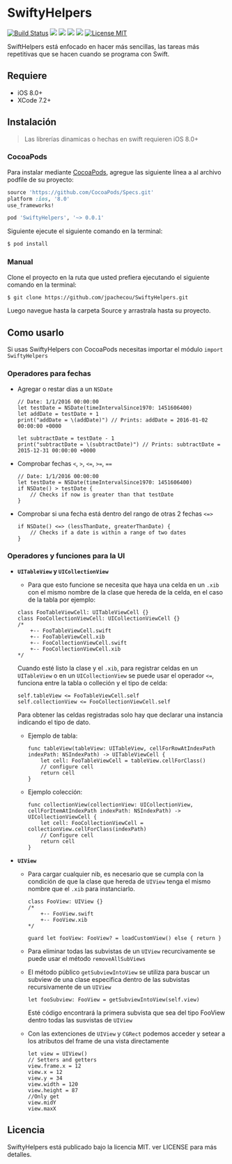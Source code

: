 # SwiftyHelpers

[![Build Status](https://travis-ci.org/jpachecou/SwiftyHelpers.svg?branch=master)](https://travis-ci.org/jpachecou/SwiftyHelpers)
[![](https://cocoapod-badges.herokuapp.com/v/SwiftyHelpers/badge.png)](https://cocoapods.org/pods/SwiftyHelpers)
![](https://cocoapod-badges.herokuapp.com/p/SwiftyHelpers/badge.png)
![](https://img.shields.io/badge/Swift-2.1-orange.svg)
[![](https://img.shields.io/cocoapods/metrics/doc-percent/SwiftyHelpers.svg)](http://cocoadocs.org/docsets/SwiftyHelpers/0.0.1/)
[![License MIT](https://img.shields.io/badge/license-MIT-blue.svg)](https://github.com/jpachecou/SwiftyHelpers/blob/master/LICENSE.md)


SwiftHelpers está enfocado en hacer más sencillas, las tareas más repetitivas que se hacen cuando se programa con Swift.


## Requiere

- iOS 8.0+
- XCode 7.2+

## Instalación

> Las librerías dinamicas o hechas en swift requieren iOS 8.0+

### CocoaPods

Para instalar mediante [CocoaPods](http://cocoapods.org), agregue las siguiente línea a al archivo podfile de su proyecto:

```ruby
source 'https://github.com/CocoaPods/Specs.git'
platform :ios, '8.0'
use_frameworks!

pod 'SwiftyHelpers', '~> 0.0.1'
```
Siguiente ejecute el siguiente comando en la terminal:

```bash
$ pod install
```

### Manual

Clone el proyecto en la ruta que usted prefiera ejecutando el siguiente comando en la terminal:

```bash
$ git clone https://github.com/jpachecou/SwiftyHelpers.git
```
Luego navegue hasta la carpeta Source y arrastrala hasta su proyecto.

## Como usarlo

Si usas SwiftyHelpers con CocoaPods necesitas importar el módulo `import SwiftyHelpers`

### Operadores para fechas

- Agregar o restar días a un `NSDate`

  	```
  	// Date: 1/1/2016 00:00:00
  	let testDate = NSDate(timeIntervalSince1970: 1451606400)
  	let addDate = testDate + 1
  	print("addDate = \(addDate)") // Prints: addDate = 2016-01-02 00:00:00 +0000
  	
  	let subtractDate = testDate - 1
  	print("subtractDate = \(subtractDate)") // Prints: subtractDate = 2015-12-31 00:00:00 +0000
  	```
- Comprobar fechas `<`, `>`, `<=`, `>=`, `==`
  
  	```
  	// Date: 1/1/2016 00:00:00
 	let testDate = NSDate(timeIntervalSince1970: 1451606400)
  	if NSDate() > testDate {
  		// Checks if now is greater than that testDate
  	}
  	```
- Comprobar si una fecha está dentro del rango de otras 2 fechas `<=>`

  	```
  	if NSDate() <=> (lessThanDate, greaterThanDate) {
  		// Checks if a date is within a range of two dates
  	}
  	```
  
### Operadores y funciones para la UI

- **`UITableView` y `UICollectionView`**

	- Para que esto funcione se necesita que haya una celda en un `.xib` con el mismo nombre de la clase que hereda de la celda, en el caso de la tabla por ejemplo:
	
	```
	class FooTableViewCell: UITableViewCell {}
	class FooCollectionViewCell: UICollectionViewCell {}
	/*
		+-- FooTableViewCell.swift
		+-- FooTableViewCell.xib
		+-- FooCollectionViewCell.swift
		+-- FooCollectionViewCell.xib
	*/
	```
	Cuando esté listo la clase y el `.xib`, para registrar celdas en un `UITableView` o en un `UICollectionView` se puede usar el operador `<=`, funciona entre la tabla o colleción y el tipo de celda:
	
	```
	self.tableView <= FooTableViewCell.self
	self.collectionView <= FooCollectionViewCell.self
	```
		
	Para obtener las celdas registradas solo hay que declarar una instancia indicando el tipo de dato.
	
	- Ejemplo de tabla:
	
		```
		func tableView(tableView: UITableView, cellForRowAtIndexPath indexPath: NSIndexPath) -> UITableViewCell {
	   		let cell: FooTableViewCell = tableView.cellForClass()
	   		// configure cell
	   		return cell
	   }
		```
	- Ejemplo colección:
	
		```
	    func collectionView(collectionView: UICollectionView, cellForItemAtIndexPath indexPath: NSIndexPath) -> UICollectionViewCell {
	        let cell: FooCollectionViewCell = collectionView.cellForClass(indexPath)
	        // Configure cell
	        return cell
	    }
		```
- **`UIView`**

	- Para cargar cualquier nib, es necesario que se cumpla con la condición de que la clase que hereda de `UIView` tenga el mismo nombre que el `.xib` para instanciarlo.
	
		```
		class FooView: UIView {} 
		/*
			+-- FooView.swift
			+-- FooView.xib
		*/
		
		guard let fooView: FooView? = loadCustomView() else { return } 
		```
		
	- Para eliminar todas las subvistas de un `UIView` recurcivamente se puede usar el método `removeAllSubViews`
	
	-  El método público `getSubviewIntoView` se utiliza para buscar un subview de una clase especifica dentro de las subvistas recursivamente de un `UIView`
	
		```
		let fooSubview: FooView = getSubviewIntoView(self.view)
		```
		Esté código encontrará la primera subvista que sea del tipo FooView dentro todas las susvistas de `UIView`

	- Con las extenciones de `UIView` y `CGRect` podemos acceder y setear a los atributos del frame de una vista directamente
	
		```
		let view = UIView()
		// Setters and getters
		view.frame.x = 12
		view.x = 12
		view.y = 34
		view.width = 120
		view.height = 87
		//Only get
		view.midY
		view.maxX
		```
	
	
## Licencia

SwiftyHelpers está publicado bajo la licencia MIT. ver LICENSE para más detalles.



